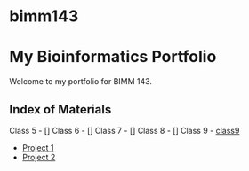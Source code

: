 # bimm143
# My Bioinformatics Portfolio

Welcome to my portfolio for BIMM 143.

## Index of Materials

Class 5 - []
Class 6 - []
Class 7 - []
Class 8 - []
Class 9 - [class9](class9.md)
- [Project 1](project1.md)
- [Project 2](project2.md)

## 

